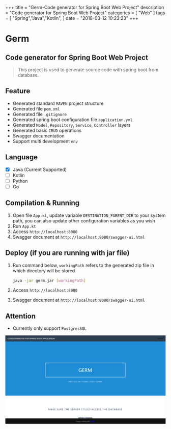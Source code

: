 +++
title = "Germ-Code generator for Spring Boot Web Project"
description = "Code generator for Spring Boot Web Project"
categories = [
    "Web"
]
tags = [
    "Spring","Java","Kotlin",
]
date = "2018-03-12 10:23:23"
+++

# Germ
## Code generator for Spring Boot Web Project

> This project is used to generate source code with spring boot from database.

## Feature
* Generated standard `MAVEN` project structure
* Generated file `pom.xml`
* Generated file `.gitignore`
* Generated spring boot configuration file `application.yml`
* Generated `Model`, `Repository`, `Service`, `Controller` layers
* Generated basic `CRUD` operations
* Swagger documentation
* Support multi development `env` 

## Language
- [x] Java (Current Supported)
- [ ] Kotlin
- [ ] Python
- [ ] Go

## Compilation & Running
1. Open file `App.kt`, update variable `DESTINATION_PARENT_DIR` to your system path, you can also update other configuration variables as you wish
2. Run `App.kt`
3. Access `http://localhost:8080`
4. Swagger document at `http://localhost:8080/swagger-ui.html`

## Deploy (if you are running with jar file)
1. Run command below, `workingPath` refers to the generated zip file in which directory will be stored
    ```bash
    java -jar germ.jar [workingPath]
    ```   
2. Access `http://localhost:8080`

3. Swagger document at `http://localhost:8080/swagger-ui.html`


## Attention
* Currently only support `PostgresSQL` 

![](https://raw.githubusercontent.com/igordonxiao/germ/master/snapshot/germ.png)